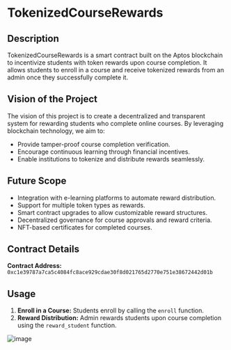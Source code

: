 # TokenizedCourseRewards

## Description
TokenizedCourseRewards is a smart contract built on the Aptos blockchain to incentivize students with token rewards upon course completion. It allows students to enroll in a course and receive tokenized rewards from an admin once they successfully complete it.

## Vision of the Project
The vision of this project is to create a decentralized and transparent system for rewarding students who complete online courses. By leveraging blockchain technology, we aim to:
- Provide tamper-proof course completion verification.
- Encourage continuous learning through financial incentives.
- Enable institutions to tokenize and distribute rewards seamlessly.

## Future Scope
- Integration with e-learning platforms to automate reward distribution.
- Support for multiple token types as rewards.
- Smart contract upgrades to allow customizable reward structures.
- Decentralized governance for course approvals and reward criteria.
- NFT-based certificates for completed courses.

## Contract Details
**Contract Address:** `0xc1e39787a7ca5c4084fc8ace929cdae30f8d021765d2770e751e38672442d01b`

## Usage
1. **Enroll in a Course:** Students enroll by calling the `enroll` function.
2. **Reward Distribution:** Admin rewards students upon course completion using the `reward_student` function.


![image](https://github.com/user-attachments/assets/5d36a90f-4496-43a7-9875-db054c431df6)


